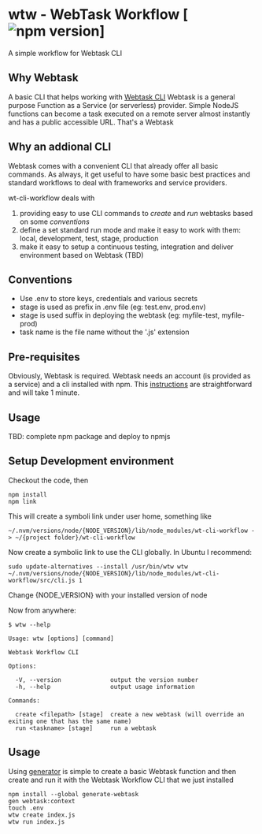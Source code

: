 
# wtw - WebTask Workflow [![npm version](https://www.npmjs.com/package/wtw)]
A simple workflow for Webtask CLI

## Why Webtask
A basic CLI that helps working with [Webtask CLI](https://github.com/auth0/wt-cli)
Webtask is a general purpose Function as a Service (or serverless) provider. Simple NodeJS functions can become a task executed on a remote server almost instantly and has a public accessible URL. That's a Webtask

## Why an addional CLI
Webtask comes with a convenient CLI that already offer all basic commands. 
As always, it get useful to have some basic best practices and standard workflows to deal with frameworks and service providers. 

wt-cli-workflow deals with
1. providing easy to use CLI commands to *create* and *run* webtasks based on some  *conventions*
2. define a set standard run mode and make it easy to work with them: local, development, test, stage, production
3. make it easy to setup a continuous testing, integration and deliver environment based on Webtask (TBD)

## Conventions
* Use .env to store keys, credentials and various secrets
* stage is used as prefix in .env file (eg: test.env, prod.env)
* stage is used suffix in deploying the webtask (eg: myfile-test, myfile-prod)
* task name is the file name without the '.js' extension

## Pre-requisites
Obviously, Webtask is required.
Webtask needs an account (is provided as a service) and a cli installed with npm.
This [instructions](https://webtask.io/cli) are straightforward and will take 1 minute.

## Usage
TBD: complete npm package and deploy to npmjs

## Setup Development environment

Checkout the code, then
```
npm install
npm link
```
This will create a symboli link under user home, something like
```
~/.nvm/versions/node/{NODE_VERSION}/lib/node_modules/wt-cli-workflow -> ~/{project folder}/wt-cli-workflow
```

Now create a symbolic link to use the CLI globally. In Ubuntu I recommend:
```
sudo update-alternatives --install /usr/bin/wtw wtw ~/.nvm/versions/node/{NODE_VERSION}/lib/node_modules/wt-cli-workflow/src/cli.js 1
```
Change {NODE_VERSION} with your installed version of node

Now from anywhere:
```
$ wtw --help

Usage: wtw [options] [command]

Webtask Workflow CLI

Options:

  -V, --version              output the version number
  -h, --help                 output usage information

Commands:

  create <filepath> [stage]  create a new webtask (will override an exiting one that has the same name)
  run <taskname> [stage]     run a webtask
```


## Usage
Using [generator](https://github.com/generate/generate-webtask) is simple to create a basic Webtask function and then create and run it with the Webtask Workflow CLI that we just installed
```
npm install --global generate-webtask
gen webtask:context
touch .env
wtw create index.js
wtw run index.js
```